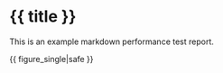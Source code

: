 <script type="text/javascript"
        src="https://cdn.bokeh.org/bokeh/release/bokeh-{{ bokeh_version|safe }}.min.js"></script>

# {{ title }}

This is an example markdown performance test report.

{{ figure_single|safe }}
